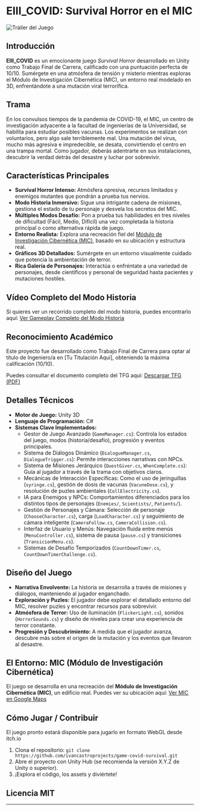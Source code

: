 # EIII_COVID: Survival Horror en el MIC

![Tráiler del Juego]([RUTA_AL_GIF_TRAILER])

## Introducción

**EIII_COVID** es un emocionante juego *Survival Horror* desarrollado en Unity como Trabajo Final de Carrera, calificado con una puntuación perfecta de 10/10. Sumérgete en una atmósfera de tensión y misterio mientras exploras el Módulo de Investigación Cibernética (MIC), un entorno real modelado en 3D, enfrentándote a una mutación viral terrorífica.

## Trama

En los convulsos tiempos de la pandemia de COVID-19, el MIC, un centro de investigación adyacente a la facultad de ingenierías de la Universidad, se habilita para estudiar posibles vacunas. Los experimentos se realizan con voluntarios, pero algo sale terriblemente mal. Una mutación del virus, mucho más agresiva e impredecible, se desata, convirtiendo el centro en una trampa mortal. Como jugador, deberás adentrarte en sus instalaciones, descubrir la verdad detrás del desastre y luchar por sobrevivir.

## Características Principales

*   **Survival Horror Intenso:** Atmósfera opresiva, recursos limitados y enemigos mutantes que pondrán a prueba tus nervios.
*   **Modo Historia Inmersivo:** Sigue una intrigante cadena de misiones, gestiona el estado de tu personaje y desvela los secretos del MIC.
*   **Múltiples Modos Desafío:** Pon a prueba tus habilidades en tres niveles de dificultad (Fácil, Medio, Difícil) una vez completada la historia principal o como alternativa rápida de juego.
*   **Entorno Realista:** Explora una recreación fiel del [Módulo de Investigación Cibernética (MIC)](https://maps.app.goo.gl/ETBo1set8XJZKfSr7), basado en su ubicación y estructura real.
*   **Gráficos 3D Detallados:** Sumérgete en un entorno visualmente cuidado que potencia la ambientación de terror.
*   **Rica Galería de Personajes:** Interactúa o enfréntate a una variedad de personajes, desde científicos y personal de seguridad hasta pacientes y mutaciones hostiles.

## Vídeo Completo del Modo Historia

Si quieres ver un recorrido completo del modo historia, puedes encontrarlo aquí:
[Ver Gameplay Completo del Modo Historia]([RUTA_AL_VIDEO_TRAILER])

## Reconocimiento Académico

Este proyecto fue desarrollado como Trabajo Final de Carrera para optar al título de Ingeniero/a en [Tu Titulación Aquí], obteniendo la máxima calificación (10/10).

Puedes consultar el documento completo del TFG aquí:
[Descargar TFG (PDF)]([RUTA_AL_TFG_PDF])

## Detalles Técnicos

*   **Motor de Juego:** Unity 3D
*   **Lenguaje de Programación:** C#
*   **Sistemas Clave Implementados:**
    *   Gestor de Juego Avanzado (`GameManager.cs`): Controla los estados del juego, modos (historia/desafío), progresión y eventos principales.
    *   Sistema de Diálogos Dinámico (`DialogueManager.cs`, `DialogueTrigger.cs`): Permite interacciones narrativas con NPCs.
    *   Sistema de Misiones Jerárquico (`QuestGiver.cs`, `WhenComplete.cs`): Guía al jugador a través de la trama con objetivos claros.
    *   Mecánicas de Interacción Específicas: Como el uso de jeringuillas (`syringe.cs`), gestión de dosis de vacunas (`VacuneDose.cs`), y resolución de puzles ambientales (`CollElectricity.cs`).
    *   IA para Enemigos y NPCs: Comportamientos diferenciados para los distintos tipos de personajes (`Enemies/`, `Scientists/`, `Patients/`).
    *   Gestión de Personajes y Cámara: Selección de personaje (`ChooseCharacter.cs`), carga (`LoadCharacter.cs`) y seguimiento de cámara inteligente (`CameraFollow.cs`, `CameraCollision.cs`).
    *   Interfaz de Usuario y Menús: Navegación fluida entre menús (`MenuController.cs`), sistema de pausa (`pause.cs`) y transiciones (`TransicionMenu.cs`).
    *   Sistemas de Desafío Temporizados (`CountDownTimer.cs`, `CountDownTimerChallenge.cs`).

## Diseño del Juego

*   **Narrativa Envolvente:** La historia se desarrolla a través de misiones y diálogos, manteniendo al jugador enganchado.
*   **Exploración y Puzles:** El jugador debe explorar el detallado entorno del MIC, resolver puzles y encontrar recursos para sobrevivir.
*   **Atmósfera de Terror:** Uso de iluminación (`FlickerLight.cs`), sonidos (`HorrorSounds.cs`) y diseño de niveles para crear una experiencia de terror constante.
*   **Progresión y Descubrimiento:** A medida que el jugador avanza, descubre más sobre el origen de la mutación y los eventos que llevaron al desastre.

## El Entorno: MIC (Módulo de Investigación Cibernética)

El juego se desarrolla en una recreación del **Módulo de Investigación Cibernética (MIC)**, un edificio real. Puedes ver su ubicación aquí:
[Ver MIC en Google Maps](https://maps.app.goo.gl/ETBo1set8XJZKfSr7)

## Cómo Jugar / Contribuir

El juego pronto estará disponible para jugarlo en formato WebGL desde itch.io

1.  Clona el repositorio: `git clone https://github.com/ivancastroprojects/game-covid-survival.git`
2.  Abre el proyecto con Unity Hub (se recomienda la versión X.Y.Z de Unity o superior).
3.  ¡Explora el código, los assets y diviértete!

## Licencia MIT
---
